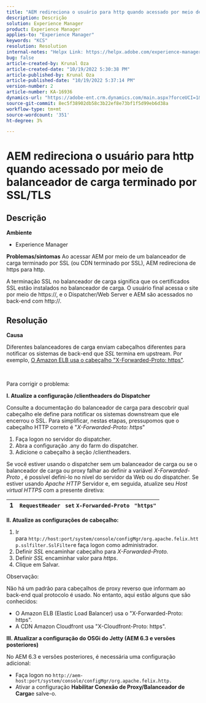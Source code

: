 ```yaml
---
title: "AEM redireciona o usuário para http quando acessado por meio de balanceador de carga terminado SSL/TLS"
description: Descrição
solution: Experience Manager
product: Experience Manager
applies-to: "Experience Manager"
keywords: "KCS"
resolution: Resolution
internal-notes: "Helpx Link: https://helpx.adobe.com/experience-manager/kb/AEM-redirecting-back-to-http-on-accessed-via-SSL-terminated-Load-Balancer.html"
bug: false
article-created-by: Krunal Oza
article-created-date: "10/19/2022 5:30:38 PM"
article-published-by: Krunal Oza
article-published-date: "10/19/2022 5:37:14 PM"
version-number: 2
article-number: KA-16936
dynamics-url: "https://adobe-ent.crm.dynamics.com/main.aspx?forceUCI=1&pagetype=entityrecord&etn=knowledgearticle&id=d23762bb-d34f-ed11-bba2-00224808679b"
source-git-commit: 8ec5f38902db58c3b22ef8e73bf1f5d99eb6d38a
workflow-type: tm+mt
source-wordcount: '351'
ht-degree: 3%

---
```


# AEM redireciona o usuário para http quando acessado por meio de balanceador de carga terminado por SSL/TLS

## Descrição

<b>Ambiente</b>
- Experience Manager



<b>Problemas/sintomas</b>
Ao acessar AEM por meio de um balanceador de carga terminado por SSL (ou CDN terminado por SSL), AEM redireciona de https para http.

A terminação SSL no balanceador de carga significa que os certificados SSL estão instalados no balanceador de carga. O usuário final acessa o site por meio de https://, e o Dispatcher/Web Server e AEM são acessados no back-end com http://.




## Resolução


<b>Causa</b>

Diferentes balanceadores de carga enviam cabeçalhos diferentes para notificar os sistemas de back-end que *SSL* termina em upstream. Por exemplo, [O Amazon ELB usa o cabeçalho &quot;X-Forwarded-Proto: https&quot;](https://docs.aws.amazon.com/elasticloadbalancing/latest/classic/x-forwarded-headers.html#x-forwarded-proto).

&#x200B; &#x200B; &#x200B; &#x200B; &#x200B; &#x200B;

Para corrigir o problema:

<b>I. Atualize a configuração /clientheaders do Dispatcher</b>

Consulte a documentação do balanceador de carga para descobrir qual cabeçalho ele define para notificar os sistemas downstream que ele encerrou o SSL. Para simplificar, nestas etapas, pressupomos que o cabeçalho HTTP correto é &quot;*X-Forwarded-Proto: https*&quot;

1. Faça logon no servidor do dispatcher.
2. Abra a configuração .any do farm do dispatcher.
3. Adicione o cabeçalho à seção /clientheaders.


Se você estiver usando o dispatcher sem um balanceador de carga ou se o balanceador de carga ou proxy falhar ao definir a variável *X-Forwarded-Proto* , é possível defini-lo no nível do servidor da Web ou do dispatcher. Se estiver usando *Apache HTTP* Servidor e, em seguida, atualize seu *Host virtual HTTPS* com a presente diretiva:


| 1 | `RequestHeader ` `set` `X-Forwarded-Proto ` `"https"` |
| --- | --- |


<b>II. Atualize as configurações de cabeçalho:</b>

1. Ir para `http://host:port/system/console/configMgr/org.apache.felix.http.sslfilter.SslFilter`e faça logon como administrador.
2. Definir *SSL* encaminhar cabeçalho para *X-Forwarded-Proto.*
3. Definir *SSL* encaminhar valor para *https*.
4. Clique em Salvar.


Observação:

Não há um padrão para cabeçalhos de proxy reverso que informam ao back-end qual protocolo é usado. No entanto, aqui estão alguns que são conhecidos:

- O Amazon ELB (Elastic Load Balancer) usa o &quot;X-Forwarded-Proto: https&quot;.
- A CDN Amazon Cloudfront usa &quot;X-Cloudfront-Proto: https&quot;.


<b>III. Atualizar a configuração do OSGi do Jetty (AEM 6.3 e versões posteriores)</b>

No AEM 6.3 e versões posteriores, é necessária uma configuração adicional:

- Faça logon no `http://aem-host:port/system/console/configMgr/org.apache.felix.http.`
- Ativar a configuração <b>Habilitar Conexão de Proxy/Balanceador de Carga</b>e salve-o.

